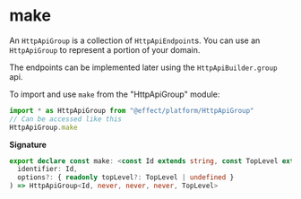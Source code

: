 # make

An `HttpApiGroup` is a collection of `HttpApiEndpoint`s. You can use an `HttpApiGroup` to
represent a portion of your domain.

The endpoints can be implemented later using the `HttpApiBuilder.group` api.

To import and use `make` from the "HttpApiGroup" module:

```ts
import * as HttpApiGroup from "@effect/platform/HttpApiGroup"
// Can be accessed like this
HttpApiGroup.make
```

**Signature**

```ts
export declare const make: <const Id extends string, const TopLevel extends true | false = false>(
  identifier: Id,
  options?: { readonly topLevel?: TopLevel | undefined }
) => HttpApiGroup<Id, never, never, never, TopLevel>
```
